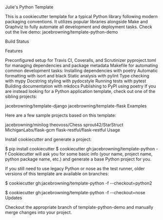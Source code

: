Julie's Python Template

This is a cookiecutter template for a typical Python library following modern packaging conventions. It utilizes popular libraries alongside Make and Graphviz to fully automate all development and deployment tasks. Check out the live demo: jacebrowning/template-python-demo

Build Status

Features

Preconfigured setup for Travis CI, Coveralls, and Scrutinizer
pyproject.toml for managing dependencies and package metadata
Makefile for automating common development tasks:
Installing dependencies with poetry
Automatic formatting with isort and black
Static analysis with pylint
Type checking with mypy
Docstring styling with pydocstyle
Running tests with pytest
Building documentation with mkdocs
Publishing to PyPI using poetry
If you are instead looking for a Python application template, check out one of the sibling projects:

jacebrowning/template-django
jacebrowning/template-flask
Examples

Here are a few sample projects based on this template:

jacebrowning/minilog
theovoss/Chess
sprout42/StarStruct
MichiganLabs/flask-gcm
flask-restful/flask-restful
Usage

Install cookiecutter and generate a project:

$ pip install cookiecutter
$ cookiecutter gh:jacebrowning/template-python -f
Cookiecutter will ask you for some basic info (your name, project name, python package name, etc.) and generate a base Python project for you.

If you still need to use legacy Python or nose as the test runner, older versions of this template are available on branches:

$ cookiecutter gh:jacebrowning/template-python -f --checkout=python2

$ cookiecutter gh:jacebrowning/template-python -f --checkout=nose
Updates

Checkout the appropriate branch of template-python-demo and manually merge changes into your project.